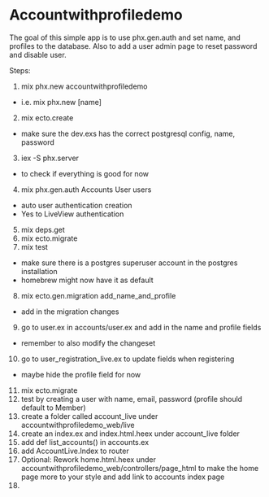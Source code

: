 # Accountwithprofiledemo

The goal of this simple app is to use phx.gen.auth and set name, and profiles to the database. Also to add a user admin page to reset password and disable user.

Steps:
1. mix phx.new accountwithprofiledemo
  - i.e. mix phx.new [name]
2. mix ecto.create
  - make sure the dev.exs has the correct postgresql config, name, password
3. iex -S phx.server
  - to check if everything is good for now
4. mix phx.gen.auth Accounts User users
  - auto user authentication creation
  - Yes to LiveView authentication
5. mix deps.get
6. mix ecto.migrate
7. mix test
  - make sure there is a postgres superuser account in the postgres installation
  - homebrew might now have it as default
8. mix ecto.gen.migration add_name_and_profile
  - add in the migration changes
9. go to user.ex in accounts/user.ex and add in the name and profile fields
  - remember to also modify the changeset
10. go to user_registration_live.ex to update fields when registering
  - maybe hide the profile field for now
11. mix ecto.migrate
12. test by creating a user with name, email, password (profile should default to Member)
13. create a folder called account_live under accountwithprofiledemo_web/live
14. create an index.ex and index.html.heex under account_live folder
15. add def list_accounts() in accounts.ex
16. add AccountLive.Index to router
17. Optional: Rework home.html.heex under accountwithprofiledemo_web/controllers/page_html to make the home page more to your style and add link to accounts index page 
18. 